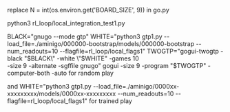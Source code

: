 replace
N = int(os.environ.get('BOARD_SIZE', 9))
in go.py

python3 rl_loop/local_integration_test1.py

BLACK="gnugo --mode gtp"
WHITE="python3 gtp1.py --load_file=./aminigo/000000-bootstrap/models/000000-bootstrap --num_readouts=10 --flagfile=rl_loop/local_flags1"
TWOGTP="gogui-twogtp -black \"$BLACK\" -white \"$WHITE\" -games 10 \
  -size 9 -alternate -sgffile gnugo"
gogui -size 9 -program "$TWOGTP" -computer-both -auto
for random play

and
WHITE="python3 gtp1.py --load_file=./aminigo/0000xx-xxxxxxxxx/models/0000xx-xxxxxxxxx --num_readouts=10 --flagfile=rl_loop/local_flags1"
for trained play
